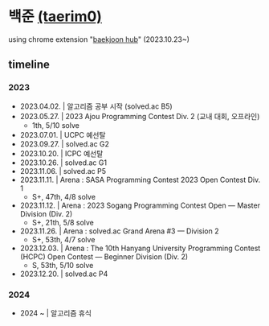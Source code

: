 # 백준 [(taerim0)](https://solved.ac/profile/taerim0)

using chrome extension "[baekjoon hub](https://github.com/BaekjoonHub/BaekjoonHub)" (2023.10.23~)

## timeline
### 2023
- 2023.04.02. | 알고리즘 공부 시작 (solved.ac B5)
- 2023.05.27. | 2023 Ajou Programming Contest Div. 2 (교내 대회, 오프라인)
  - 1th, 5/10 solve
- 2023.07.01. | UCPC 예선탈
- 2023.09.27. | solved.ac G2
- 2023.10.20. | ICPC 예선탈
- 2023.10.26. | solved.ac G1
- 2023.11.06. | solved.ac P5
- 2023.11.11. | Arena : SASA Programming Contest 2023 Open Contest Div. 1
  - S+, 47th, 4/8 solve
- 2023.11.12. | Arena : 2023 Sogang Programming Contest Open — Master Division (Div. 2)
  - S+, 21th, 5/8 solve
- 2023.11.26. | Arena : solved.ac Grand Arena #3 — Division 2
  - S+, 53th, 4/7 solve
- 2023.12.03. | Arena : The 10th Hanyang University Programming Contest (HCPC) Open Contest — Beginner Division (Div. 2)
  - S, 53th, 5/10 solve
- 2023.12.20. | solved.ac P4
### 2024
- 2024 ~      | 알고리즘 휴식

